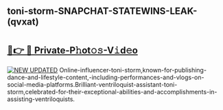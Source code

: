 ## toni-storm-SNAPCHAT-STATEWINS-LEAK-(qvxat)


# <h2><a href="https://mediaupload.pro?-20M">🔗👉 🔴 Private-P𝚑ot𝚘𝚜-V𝚒d𝚎o</a></h2>

[![NEW UPDATED](https://i.imgur.com/0qMVB7G.gif)](https://mediaupload.pro?-20M)
Online-influencer-toni-storm,known-for-publishing-dance-and-lifestyle-content,-including-performances-and-vlogs-on-social-media-platforms.Brilliant-ventriloquist-assistant-toni-storm,celebrated-for-their-exceptional-abilities-and-accomplishments-in-assisting-ventriloquists.  